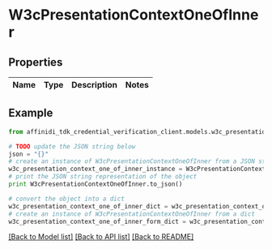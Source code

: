 # W3cPresentationContextOneOfInner

## Properties

| Name | Type | Description | Notes |
| ---- | ---- | ----------- | ----- |

## Example

```python
from affinidi_tdk_credential_verification_client.models.w3c_presentation_context_one_of_inner import W3cPresentationContextOneOfInner

# TODO update the JSON string below
json = "{}"
# create an instance of W3cPresentationContextOneOfInner from a JSON string
w3c_presentation_context_one_of_inner_instance = W3cPresentationContextOneOfInner.from_json(json)
# print the JSON string representation of the object
print W3cPresentationContextOneOfInner.to_json()

# convert the object into a dict
w3c_presentation_context_one_of_inner_dict = w3c_presentation_context_one_of_inner_instance.to_dict()
# create an instance of W3cPresentationContextOneOfInner from a dict
w3c_presentation_context_one_of_inner_form_dict = w3c_presentation_context_one_of_inner.from_dict(w3c_presentation_context_one_of_inner_dict)
```

[[Back to Model list]](../README.md#documentation-for-models) [[Back to API list]](../README.md#documentation-for-api-endpoints) [[Back to README]](../README.md)

